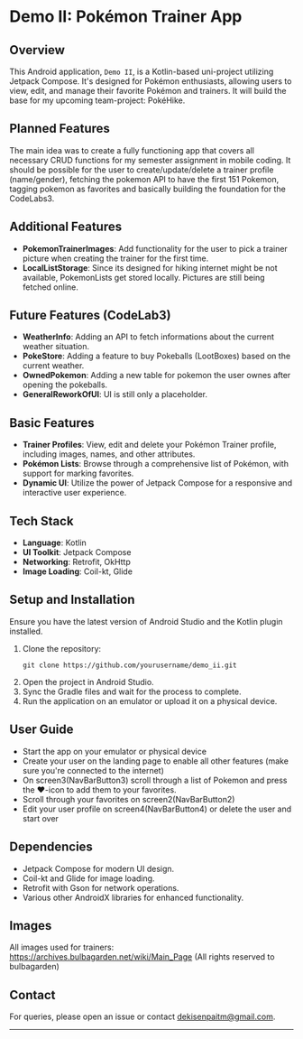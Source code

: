 # Demo II: Pokémon Trainer App

## Overview
This Android application, `Demo II`, is a Kotlin-based uni-project utilizing Jetpack Compose. It's designed for Pokémon enthusiasts, allowing users to view, edit, and manage their favorite Pokémon and trainers. It will build the base for my upcoming team-project: PokéHike.

## Planned Features
The main idea was to create a fully functioning app that covers all necessary CRUD functions for my semester assignment in mobile coding. It should be possible for the user to create/update/delete a trainer profile (name/gender), fetching the pokemon API to have the first 151 Pokemon,
tagging pokemon as favorites and basically building the foundation for the CodeLabs3.

## Additional Features
- **PokemonTrainerImages**: Add functionality for the user to pick a trainer picture when creating the trainer for the first time.
- **LocalListStorage**: Since its designed for hiking internet might be not available, PokemonLists get stored locally. Pictures are still being fetched online.

## Future Features (CodeLab3)
- **WeatherInfo**: Adding an API to fetch informations about the current weather situation.
- **PokeStore**: Adding a feature to buy Pokeballs (LootBoxes) based on the current weather.
- **OwnedPokemon**: Adding a new table for pokemon the user ownes after opening the pokeballs.
- **GeneralReworkOfUI**: UI is still only a placeholder.

## Basic Features
- **Trainer Profiles**: View, edit and delete your Pokémon Trainer profile, including images, names, and other attributes.
- **Pokémon Lists**: Browse through a comprehensive list of Pokémon, with support for marking favorites.
- **Dynamic UI**: Utilize the power of Jetpack Compose for a responsive and interactive user experience.

## Tech Stack
- **Language**: Kotlin
- **UI Toolkit**: Jetpack Compose
- **Networking**: Retrofit, OkHttp
- **Image Loading**: Coil-kt, Glide

## Setup and Installation
Ensure you have the latest version of Android Studio and the Kotlin plugin installed.

1. Clone the repository:
   ```
   git clone https://github.com/yourusername/demo_ii.git
   ```
2. Open the project in Android Studio.
3. Sync the Gradle files and wait for the process to complete.
4. Run the application on an emulator or upload it on a physical device.

## User Guide
- Start the app on your emulator or physical device
- Create your user on the landing page to enable all other features (make sure you're connected to the internet)
- On screen3(NavBarButton3) scroll through a list of Pokemon and press the ♥-icon to add them to your favorites.
- Scroll through your favorites on screen2(NavBarButton2)
- Edit your user profile on screen4(NavBarButton4) or delete the user and start over

## Dependencies
- Jetpack Compose for modern UI design.
- Coil-kt and Glide for image loading.
- Retrofit with Gson for network operations.
- Various other AndroidX libraries for enhanced functionality.

## Images
All images used for trainers:
https://archives.bulbagarden.net/wiki/Main_Page
(All rights reserved to bulbagarden)

## Contact
For queries, please open an issue or contact dekisenpaitm@gmail.com.

---
